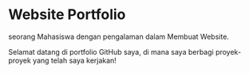 # Website Portfolio 

seorang Mahasiswa dengan pengalaman dalam Membuat Website. 

Selamat datang di portfolio GitHub saya, di mana saya berbagi proyek-proyek yang telah saya kerjakan!
